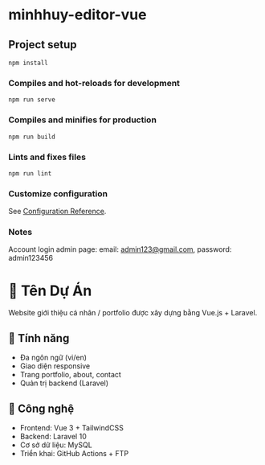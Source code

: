 # minhhuy-editor-vue

## Project setup
```
npm install
```

### Compiles and hot-reloads for development
```
npm run serve
```

### Compiles and minifies for production
```
npm run build
```

### Lints and fixes files
```
npm run lint
```

### Customize configuration
See [Configuration Reference](https://cli.vuejs.org/config/).

### Notes
Account login admin page: email: admin123@gmail.com, password: admin123456

# 🎯 Tên Dự Án

Website giới thiệu cá nhân / portfolio được xây dựng bằng Vue.js + Laravel.

## 🚀 Tính năng

- Đa ngôn ngữ (vi/en)
- Giao diện responsive
- Trang portfolio, about, contact
- Quản trị backend (Laravel)

## 🔧 Công nghệ

- Frontend: Vue 3 + TailwindCSS
- Backend: Laravel 10
- Cơ sở dữ liệu: MySQL
- Triển khai: GitHub Actions + FTP
